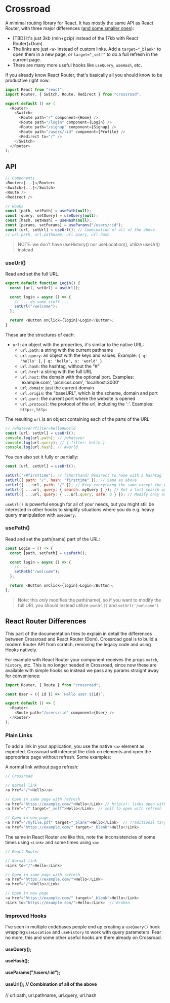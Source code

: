 # Crossroad

A minimal routing library for React. It has mostly the same API as React Router, with three major differences ([and some smaller ones](#react-router-differences)):

- [TBD] It's just 3kb (min+gzip) instead of the 17kb with React Router(+Dom).
- The links are just `<a>` instead of custom links. Add a `target="_blank"` to open them in a new page, or `target="_self"` to do a full refresh in the current page.
- There are many more useful hooks like `useQuery`, `useHash`, etc.

If you already know React Router, that's basically all you should know to be productive right now:

```js
import React from "react";
import Router, { Switch, Route, Redirect } from "crossroad";

export default () => (
  <Router>
    <Switch>
      <Route path="/" component={Home} />
      <Route path="/login" component={Login} />
      <Route path="/signup" component={Signup} />
      <Route path="/users/:id" component={Profile} />
      <Redirect to="/" />
    </Switch>
  </Router>
);
```

## API

```js
// Components
<Router>{...}</Router>
<Switch>{...}</Switch>
<Route />
<Redirect />

// Hooks
const [path, setPath] = usePath(null);
const [query, setQuery] = useQuery(null);
const [hash, setHash] = useHash(null);
const [params, setParams] = useParams("/users/:id");
const [url, setUrl] = useUrl(); // Combination of all of the above
// url.path, url.pathname, url.query, url.hash
```

> NOTE: we don't have useHistory() nor useLocation(), utilize useUrl() instead

### useUrl()

Read and set the full URL.

```js
export default function Login() {
  const [url, setUrl] = useUrl();

  const login = async () => {
    // ... do some stuff ...
    setUrl("/welcome");
  };

  return <Button onClick={login}>Login</Button>;
}
```

These are the structures of each:

- `url`: an object with the properties, it's similar to the native URL:
  - `url.path`: a string with the current pathname
  - `url.query`: an object with the keys and values. Example: `{ q: 'hello' }`, `{ q: 'hello', s: 'world' }`.
  - `url.hash`: the hashtag, without the "#"
  - `url.href`: a string with the full URL
  - `url.host`: the domain with the optional port. Examples: 'example.com', 'picnicss.com', 'localhost:3000'
  - `url.domain`: just the current domain
  - `url.origin`: the "baseURL", which is the scheme, domain and port
  - `url.port`: the current port where the website is opened
  - `url.protocol`: the protocol of the url, including the ':'. Examples: `https:`, `http:`

The resulting `url` is an object containing each of the parts of the URL:

```js
// /whatever?filter=hello#world
const [url, setUrl] = useUrl();
console.log(url.path); // /whatever
console.log(url.query); // { filter: hello }
console.log(url.hash); // #world
```

You can also set it fully or partially:

```js
const [url, setUrl] = useUrl();

setUrl("/#firsttime"); // [Shorthand] Redirect to home with a hashtag
setUrl({ path: "/", hash: "firsttime" }); // Same as above
setUrl({ ...url, path: "/" }); // Keep everything the same except the path
setUrl({ ...url, query: { search: myQuery } }); // Set a full search query
setUrl({ ...url, query: { ...url.query, safe: 0 } }); // Modify only one query param
```

`useUrl()` is powerful enough for all of your needs, but you might still be interested in other hooks to simplify situations where you do e.g. heavy query manipulation with `useQuery`.

### usePath()

Read and set the path(name) part of the URL:

```js
const Login = () => {
  const [path, setPath] = usePath();

  const login = async () => {
    // ...
    setPath("/welcome");
  };

  return <Button onClick={login}>Login</Button>;
};
```

> Note: this _only_ modifies the path(name), so if you want to modify the full URL you should instead utilize `useUrl()` and `setUrl('/welcome')`

## React Router Differences

This part of the documentation tries to explain in detail the differences between Crossroad and React Router (Dom). Crossroad goal is to build a modern Router API from scratch, removing the legacy code and using Hooks natively.

For example with React Router your component receives the props `match`, `history`, etc. This is no longer needed in Crossroad, since now these are available with simple hooks so instead we pass any params straight away for convenience:

```js
import Router, { Route } from "crossroad";

const User = ({ id }) => `Hello user ${id}`;

export default () => (
  <Router>
    <Route path="/users/:id" component={User} />
  </Router>
);
```

### Plain Links

To add a link in your application, you use the native `<a>` element as expected. Crossroad will intercept the click on <a> elements and open the appropriate page without refresh. Some examples:

A normal link without page refresh:

```js
// Crossroad

// Normal link
<a href="/">Hello</a>

// Open in same page with refresh
<a href="https://example.com/">Hello</Link> // http(s): links open with refresh
<a href="/" target="_self">Hello</Link>  // self to open with refresh

// Open in new page
<a href="/myfile.pdf" target="_blank">Hello</Link>  // Traditional target blank
<a href="https://example.com/" target="_blank">Hello</Link>
```

The same in React Router are like this, note the inconsistencies of some times using `<Link>` and some times using `<a>`

```js
// React Router

// Normal link
<Link to="/">Hello</Link>

// Open in same page with refresh
<a href="https://example.com/">Hello</Link>
<a href="/">Hello</Link>

// Open in new page
<a href="https://example.com/" target="_blank">Hello</Link>
<Link to="https://example.com/">Hello</Link>  // Broken
```

### Improved Hooks

I've seen in multiple codebases people end up creating a `useQuery()` hook wrapping `useLocation` and `useHistory` to work with query parameters. Fear no more, this and some other useful hooks are there already on Crossroad.

#### useQuery();

#### useHash();

#### useParams("/users/:id");

#### useUrl(); // Combination of all of the above

// url.path, url.pathname, url.query, url.hash

